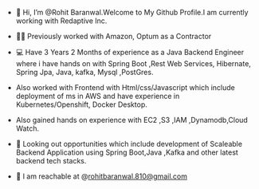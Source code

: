 - 👋 Hi, I’m @Rohit Baranwal.Welcome to My Github Profile.I am currently working with Redaptive Inc.
- 🏢💼 Previously worked with Amazon, Optum as a Contractor 
- 💻 Have 3 Years 2 Months of experience as a Java Backend Engineer where i have hands on with Spring Boot ,Rest Web Services, Hibernate, Spring Jpa, Java, kafka, Mysql ,PostGres.                               
- Also worked with Frontend with Html/css/Javascript which include deployment of ms in AWS and have experience in Kubernetes/Openshift, Docker Desktop.
- Also gained hands on experience with EC2 ,S3 ,IAM ,Dynamodb,Cloud Watch.

   
- 👀 Looking out opportunities which include development of Scaleable Backend Application using Spring Boot,Java ,Kafka and other latest backend tech stacks.
- 📩 I am reachable at @rohitbaranwal.810@gmail.com
<!---
Rohit8101996/Rohit8101996 is a ✨ special ✨ repository because its `README.md` (this file) appears on your GitHub profile.
You can click the Preview link to take a look at your changes.
--->
